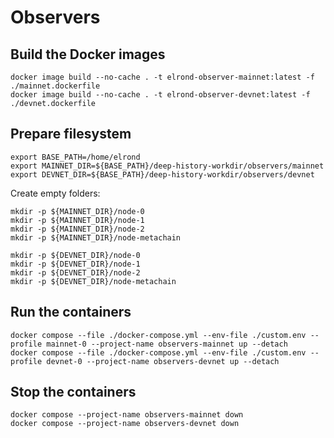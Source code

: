 # Observers

## Build the Docker images

```
docker image build --no-cache . -t elrond-observer-mainnet:latest -f ./mainnet.dockerfile 
docker image build --no-cache . -t elrond-observer-devnet:latest -f ./devnet.dockerfile
```

## Prepare filesystem

```
export BASE_PATH=/home/elrond
export MAINNET_DIR=${BASE_PATH}/deep-history-workdir/observers/mainnet
export DEVNET_DIR=${BASE_PATH}/deep-history-workdir/observers/devnet
```

Create empty folders:

```
mkdir -p ${MAINNET_DIR}/node-0
mkdir -p ${MAINNET_DIR}/node-1
mkdir -p ${MAINNET_DIR}/node-2
mkdir -p ${MAINNET_DIR}/node-metachain

mkdir -p ${DEVNET_DIR}/node-0
mkdir -p ${DEVNET_DIR}/node-1
mkdir -p ${DEVNET_DIR}/node-2
mkdir -p ${DEVNET_DIR}/node-metachain
```

## Run the containers

```
docker compose --file ./docker-compose.yml --env-file ./custom.env --profile mainnet-0 --project-name observers-mainnet up --detach
docker compose --file ./docker-compose.yml --env-file ./custom.env --profile devnet-0 --project-name observers-devnet up --detach
```

## Stop the containers

```
docker compose --project-name observers-mainnet down
docker compose --project-name observers-devnet down
```

